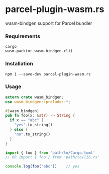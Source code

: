 # parcel-plugin-wasm.rs

wasm-bindgen support for Parcel bundler

### Requirements
```
cargo
wasm-pack(or wasm-bindgen-cli)
```
### Installation
```
npm i --save-dev parcel-plugin-wasm.rs
```

### Usage
```rust
extern crate wasm_bindgen;
use wasm_bindgen::prelude::*;

#[wasm_bindgen]
pub fn foo(x: &str) -> String {
  if x == "abc" {
    "yes".to_string()
  } else {
    "no".to_string()
  }
}
```

```javascript
import { foo } from 'path/to/Cargo.toml'
// OR import { foo } from 'path/to/lib.rs'

console.log(foo('abc'))    // yes
```
